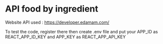 # API food by ingredient

Website API used : https://developer.edamam.com/

To test the code, register there then create .env file and put your APP_ID as REACT_APP_ID_KEY and APP_KEY as REACT_APP_API_KEY
